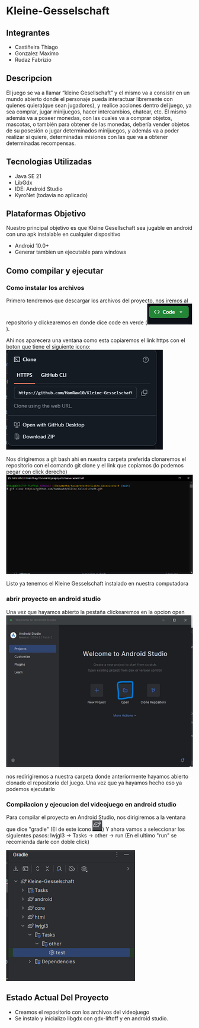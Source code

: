 # Kleine-Gesselschaft

## Integrantes
* Castiñeira Thiago
* Gonzalez Maximo
* Rudaz Fabrizio

## Descripcion

El juego se va a llamar “kleine Gesellschaft” y el mismo va a consistir en un mundo abierto donde el personaje pueda interactuar libremente con quienes quiera(que sean jugadores), y realice acciones dentro del juego, ya sea comprar, jugar minijuegos, hacer intercambios, chatear, etc. El mismo además va a poseer monedas, con las cuales va a comprar objetos, mascotas, o también para obtener de las monedas, debería vender objetos de su posesión o jugar determinados minijuegos, y además va a poder realizar si quiere, determinadas misiones con las que va a obtener determinadas recompensas.

## Tecnologias Utilizadas
* Java SE 21
* LibGdx
* IDE: Android Studio
* KyroNet (todavia no aplicado)

## Plataformas Objetivo

Nuestro principal objetivo es que Kleine Gesellschaft sea jugable en android con una apk instalable en cualquier dispositivo

* Android 10.0+
* Generar tambien un ejecutable para windows

## Como compilar y ejecutar

### Como instalar los archivos
Primero tendremos que descargar los archivos del proyecto, nos iremos al repositorio y clickearemos en donde dice code en verde (![alt text](image.png)).

Ahi nos aparecera una ventana como esta copiaremos el link https con el boton que tiene el siguiente icono:
![alt text](image-1.png)

Nos dirigiremos a git bash ahi en nuestra carpeta preferida clonaremos el repositorio con el comando git clone y el link que copiamos (lo podemos pegar con click derecho) 
![alt text](image-2.png)

Listo ya tenemos el Kleine Gesselschaft instalado en nuestra computadora

### abrir proyecto en android studio 
Una vez que hayamos abierto la pestaña clickearemos en la opcion open
![alt text](image-3.png)

nos redirigiremos a nuestra carpeta donde anteriormente hayamos abierto clonado el repositorio del juego.
Una vez que ya hayamos hecho eso ya podemos ejecutarlo

### Compilacion y ejecucion del videojuego en android studio
Para compilar el proyecto en Android Studio, nos dirigiremos a la ventana que dice "gradle" (El de este icono ![img_1.png](img_1.png)) 
Y ahora vamos a seleccionar los siguientes pasos: lwjgl3 -> Tasks -> other -> run (En el ultimo "run" se recomienda darle con doble click)

![img.png](img.png)

## Estado Actual Del Proyecto
* Creamos el repositorio con los archivos del videojuego
* Se instalo y inicializo libgdx con gdx-liftoff y en android studio.
